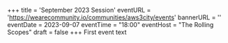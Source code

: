+++
title = 'September 2023 Session'
eventURL = 'https://wearecommunity.io/communities/aws3city/events'
bannerURL = ''
eventDate = 2023-09-07
eventTime = "18:00"
eventHost = "The Rolling Scopes"
draft = false
+++
First event text
